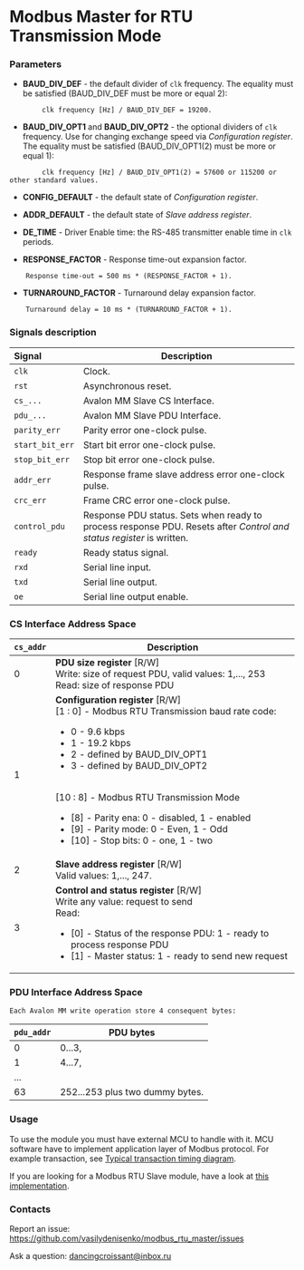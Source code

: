# Modbus Master for RTU Transmission Mode

### Parameters
* **BAUD_DIV_DEF** - the default divider of `clk` frequency.
	The equality must be satisfied (BAUD_DIV_DEF must be more or equal 2):
```
		clk frequency [Hz] / BAUD_DIV_DEF = 19200.
```		

* **BAUD_DIV_OPT1** and **BAUD_DIV_OPT2** - the optional dividers of `clk` frequency.
	Use for changing exchange speed via _Configuration register_.
	The equality must be satisfied  (BAUD_DIV_OPT1(2) must be more or equal 1):
```
		clk frequency [Hz] / BAUD_DIV_OPT1(2) = 57600 or 115200 or other standard values.
```			

* **CONFIG_DEFAULT** - the default state of _Configuration register_.

* **ADDR_DEFAULT** - the default state of _Slave address register_.

* **DE_TIME** - Driver Enable time: the RS-485 transmitter enable time in `clk` periods.

* **RESPONSE_FACTOR** - Response time-out expansion factor.
```
	Response time-out = 500 ms * (RESPONSE_FACTOR + 1).
```

* **TURNAROUND_FACTOR** - Turnaround delay expansion factor.
```
	Turnaround delay = 10 ms * (TURNAROUND_FACTOR + 1).
```			


### Signals description
| Signal | Description
| :------ | -----------
| `clk` 				| Clock.
| `rst` 				| Asynchronous reset.
| `cs_...` 			| Avalon MM Slave CS Interface.
| `pdu_...` 			| Avalon MM Slave PDU Interface.
| `parity_err` 		| Parity error one-clock pulse.
| `start_bit_err`	| Start bit error one-clock pulse.
| `stop_bit_err` 	| Stop bit error one-clock pulse.
| `addr_err` 		| Response frame slave address error one-clock pulse.
| `crc_err` 			| Frame CRC error one-clock pulse.
| `control_pdu` 		| Response PDU status. Sets when ready to process response PDU. Resets after _Control and status register_ is written.
| `ready` 			| Ready status signal.
| `rxd` 				| Serial line input.
| `txd` 				| Serial line output.
| `oe` 				| Serial line output enable.


###	CS Interface Address Space

| `cs_addr` | Description
| --------- | -----------
| 0 	    | **PDU size register** [R/W] <br/> Write: size of request PDU, valid values: 1,..., 253 <br/> Read: size of response PDU
| 1 	    | **Configuration register** [R/W] <br/> [1 : 0] - Modbus RTU Transmission baud rate code: <ul><li> 0 - 9.6 kbps </li><li> 1 - 19.2 kbps </li><li> 2 - defined by BAUD_DIV_OPT1 </li><li> 3 - defined by BAUD_DIV_OPT2 </li></ul> <br/> [10 : 8] - Modbus RTU Transmission Mode <ul><li> [8] - Parity ena: 0 - disabled, 1 - enabled </li><li> [9] - Parity mode: 0 - Even, 1 - Odd </li><li> [10] - Stop bits: 0 - one, 1 - two </li></ul>
| 2 	    | **Slave address register** [R/W] <br/> Valid values: 1,..., 247.
| 3 	    | **Control and status register** [R/W] <br/> Write any value: request to send <br/> Read: <br/> <ul><li> [0] - Status of the response PDU: 1 - ready to process response PDU </li><li> [1] - Master status: 1 - ready to send new request </li></ul>



###	PDU Interface Address Space

	Each Avalon MM write operation store 4 consequent bytes:
| `pdu_addr` | PDU bytes
| ---------- | ---------
| 0 	     | 0...3,
| 1 	     | 4...7,
| ...	     |
| 63 	     | 252...253 plus two dummy bytes.



### Usage

To use the module you must have external MCU to handle with it. MCU software have to implement application layer of Modbus protocol.
For example transaction, see [Typical transaction timing diagram](https://github.com/vasilydenisenko/modbus_rtu_master/tree/main/docs/modbus.png).

If you are looking for a Modbus RTU Slave module, have a look at [this implementation](https://github.com/vasilydenisenko/modbus_rtu_slave).


### Contacts

Report an issue: <https://github.com/vasilydenisenko/modbus_rtu_master/issues>

Ask a question: dancingcroissant@inbox.ru
